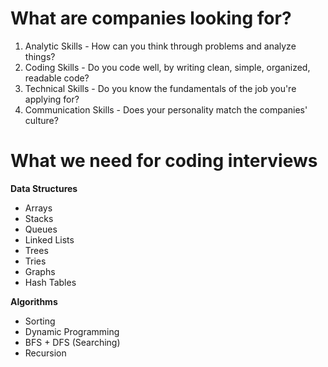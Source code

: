 # What are companies looking for?

1. Analytic Skills - How can you think through problems and analyze things?
2. Coding Skills -  Do you code well, by writing clean, simple, organized, readable code? 
3. Technical Skills - Do you know the fundamentals of the job you're applying for?
4. Communication Skills - Does your personality match the companies' culture?

# What we need for coding interviews 

**Data Structures**
- Arrays 
- Stacks 
- Queues 
- Linked Lists 
- Trees 
- Tries 
- Graphs
- Hash Tables 

**Algorithms** 
- Sorting 
- Dynamic Programming 
- BFS + DFS (Searching)
- Recursion